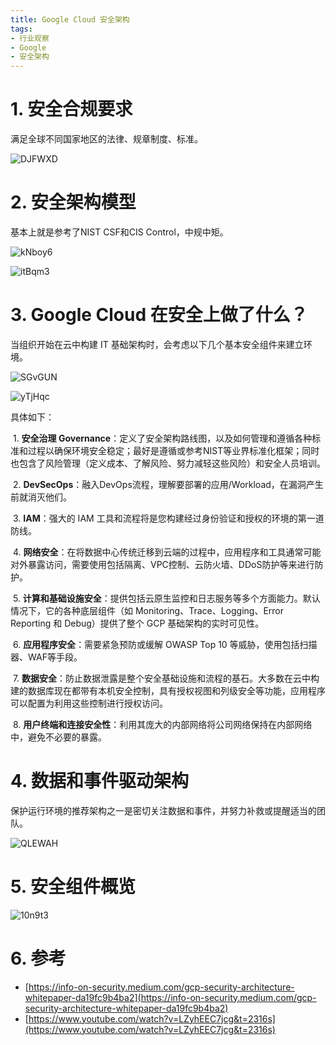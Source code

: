 ```yaml
---
title: Google Cloud 安全架构
tags:
- 行业观察
- Google
- 安全架构
---
```


# 1. 安全合规要求

满足全球不同国家地区的法律、规章制度、标准。

![DJFWXD](https://cdn.jsdelivr.net/gh/MarsAuthority/sec_pic@master/uPic/2022-12/DJFWXD.jpg)

# 2. 安全架构模型

基本上就是参考了NIST CSF和CIS Control，中规中矩。

![kNboy6](https://cdn.jsdelivr.net/gh/MarsAuthority/sec_pic@master/uPic/2022-12/kNboy6.jpg)

![itBqm3](https://cdn.jsdelivr.net/gh/MarsAuthority/sec_pic@master/uPic/2022-12/itBqm3.jpg)

# 3. Google Cloud 在安全上做了什么？

当组织开始在云中构建 IT 基础架构时，会考虑以下几个基本安全组件来建立环境。

![SGvGUN](https://cdn.jsdelivr.net/gh/MarsAuthority/sec_pic@master/uPic/2022-12/SGvGUN.jpg)

![yTjHqc](https://cdn.jsdelivr.net/gh/MarsAuthority/sec_pic@master/uPic/2022-12/yTjHqc.jpg)



具体如下：

​	1. **安全治理 Governance**：定义了安全架构路线图，以及如何管理和遵循各种标准和过程以确保环境安全稳定；最好是遵循或参考NIST等业界标准化框架；同时也包含了风险管理（定义成本、了解风险、努力减轻这些风险）和安全人员培训。

​	2. **DevSecOps**：融入DevOps流程，理解要部署的应用/Workload，在漏洞产生前就消灭他们。

​	3. **IAM**：强大的 IAM 工具和流程将是您构建经过身份验证和授权的环境的第一道防线。

​	4. **网络安全**：在将数据中心传统迁移到云端的过程中，应用程序和工具通常可能对外暴露访问，需要使用包括隔离、VPC控制、云防火墙、DDoS防护等来进行防护。

​	5. **计算和基础设施安全**：提供包括云原生监控和日志服务等多个方面能力。默认情况下，它的各种底层组件（如 Monitoring、Trace、Logging、Error Reporting 和 Debug）提供了整个 GCP 基础架构的实时可见性。

​	6. **应用程序安全**：需要紧急预防或缓解 OWASP Top 10 等威胁，使用包括扫描器、WAF等手段。

​	7. **数据安全**：防止数据泄露是整个安全基础设施和流程的基石。大多数在云中构建的数据库现在都带有本机安全控制，具有授权视图和列级安全等功能，应用程序可以配置为利用这些控制进行授权访问。

​	8. **用户终端和连接安全性**：利用其庞大的内部网络将公司网络保持在内部网络中，避免不必要的暴露。

# 4. 数据和事件驱动架构

保护运行环境的推荐架构之一是密切关注数据和事件，并努力补救或提醒适当的团队。

![QLEWAH](https://cdn.jsdelivr.net/gh/MarsAuthority/sec_pic@master/uPic/2022-12/QLEWAH.jpg)

# 5. 安全组件概览

![10n9t3](https://cdn.jsdelivr.net/gh/MarsAuthority/sec_pic@master/uPic/2022-12/10n9t3.jpg)

# 6. 参考

- [https://info-on-security.medium.com/gcp-security-architecture-whitepaper-da19fc9b4ba2](https://info-on-security.medium.com/gcp-security-architecture-whitepaper-da19fc9b4ba2)
- [https://www.youtube.com/watch?v=LZyhEEC7jcg&t=2316s](https://www.youtube.com/watch?v=LZyhEEC7jcg&t=2316s)
